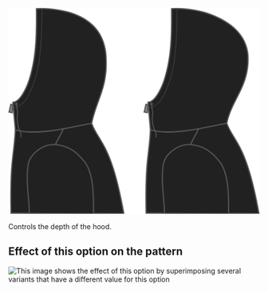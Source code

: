![Hood depth](./hooddepth.svg)

Controls the depth of the hood.

## Effect of this option on the pattern

![This image shows the effect of this option by superimposing several variants that have a different value for this option](huey\_hooddepth\_sample.svg "Effect of this option on the pattern")
